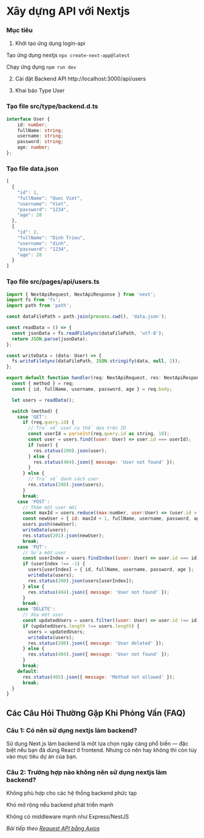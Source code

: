 # Xây dựng API với Nextjs

<!-- ![Create-HTML-1](images/login.png)  -->

### Mục tiêu

1. Khởi tạo ứng dụng login-api

Tạo ứng dụng nextjs `npx create-next-app@latest`

Chạy ứng dụng `npm run dev`

2. Cài đặt Backend API http://localhost:3000/api/users

3. Khai báo Type User

### Tạo file src/type/backend.d.ts

```ts
interface User {
    id: number;
    fullName: string;
    username: string;
    password: string;
    age: number;
};
```

### Tạo file data.json

```js
[
  {
    "id": 1,
    "fullName": "Quoc Viet",
    "username": "Viet",
    "password": "1234",
    "age": 28
  },
  {
    "id": 2,
    "fullName": "Dinh Trieu",
    "username": "dinh",
    "password": "1234",
    "age": 28
  }
]

```

### Tạo file src/pages/api/users.ts

```jsx
import { NextApiRequest, NextApiResponse } from 'next';
import fs from 'fs';
import path from 'path';

const dataFilePath = path.join(process.cwd(), 'data.json');

const readData = () => {
  const jsonData = fs.readFileSync(dataFilePath, 'utf-8');
  return JSON.parse(jsonData);
};

const writeData = (data: User) => {
  fs.writeFileSync(dataFilePath, JSON.stringify(data, null, 2));
};

export default function handler(req: NextApiRequest, res: NextApiResponse) {
  const { method } = req;
  const { id, fullName, username, password, age } = req.body;

  let users = readData();

  switch (method) {
    case 'GET':
      if (req.query.id) {
        // Trả về user cụ thể dựa trên ID
        const userId = parseInt(req.query.id as string, 10);
        const user = users.find((user: User) => user.id === userId);
        if (user) {
          res.status(200).json(user);
        } else {
          res.status(404).json({ message: 'User not found' });
        }
      } else {
        // Trả về danh sách user
        res.status(200).json(users);
      }      
      break;
    case 'POST':
      // Thêm một user mới
      const maxId = users.reduce((max:number, user:User) => (user.id > max ? user.id : max), 0);
      const newUser = { id: maxId + 1, fullName, username, password, age };
      users.push(newUser);
      writeData(users);
      res.status(201).json(newUser);
      break;
    case 'PUT':
      // Sửa một user
      const userIndex = users.findIndex((user: User) => user.id === id);
      if (userIndex !== -1) {
        users[userIndex] = { id, fullName, username, password, age };
        writeData(users);
        res.status(200).json(users[userIndex]);
      } else {
        res.status(404).json({ message: 'User not found' });
      }
      break;
    case 'DELETE':
      // Xóa một user
      const updatedUsers = users.filter((user: User) => user.id !== id);
      if (updatedUsers.length !== users.length) {
        users = updatedUsers;
        writeData(users);
        res.status(200).json({ message: 'User deleted' });
      } else {
        res.status(404).json({ message: 'User not found' });
      }
      break;
    default:
      res.status(405).json({ message: 'Method not allowed' });
      break;
  }
}
```

## Các Câu Hỏi Thường Gặp Khi Phỏng Vấn (FAQ)

### Câu 1: Có nên sử dụng nextjs làm backend?

Sử dụng Next.js làm backend là một lựa chọn ngày càng phổ biến — đặc biệt nếu bạn đã dùng React ở frontend. Nhưng có nên hay không thì còn tùy vào mục tiêu dự án của bạn.

### Câu 2: Trường hợp nào không nên sử dụng nextjs làm backend?

Không phù hợp cho các hệ thống backend phức tạp

Khó mở rộng nếu backend phát triển mạnh

Không có middleware mạnh như Express/NestJS

*Bài tiếp theo [Request API bằng Axios](session_04_axios.md)*
